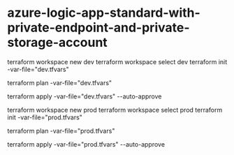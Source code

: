 # azure-logic-app-standard-with-private-endpoint-and-private-storage-account

terraform workspace new dev 
terraform workspace select dev
terraform init -var-file="dev.tfvars" 

terraform plan -var-file="dev.tfvars" 

terraform apply -var-file="dev.tfvars"  --auto-approve


terraform workspace new prod 
terraform workspace select prod
terraform init -var-file="prod.tfvars" 

terraform plan -var-file="prod.tfvars" 

terraform apply -var-file="prod.tfvars"  --auto-approve